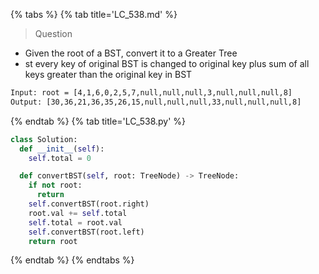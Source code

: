 {% tabs %}
{% tab title='LC_538.md' %}

> Question

* Given the root of a BST, convert it to a Greater Tree
* st every key of original BST is changed to original key plus sum of all keys greater than the original key in BST

```txt
Input: root = [4,1,6,0,2,5,7,null,null,null,3,null,null,null,8]
Output: [30,36,21,36,35,26,15,null,null,null,33,null,null,null,8]
```

{% endtab %}
{% tab title='LC_538.py' %}

```py
class Solution:
  def __init__(self):
    self.total = 0

  def convertBST(self, root: TreeNode) -> TreeNode:
    if not root:
      return
    self.convertBST(root.right)
    root.val += self.total
    self.total = root.val
    self.convertBST(root.left)
    return root
```

{% endtab %}
{% endtabs %}
